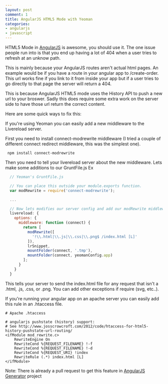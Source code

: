 ```yaml
---
layout: post
comment: 1
title: AngularJS HTML5 Mode with Yeoman
categories:
- angularjs
- javascript
---
```


HTML5 Mode in [AngularJS](http://angularjs.org) is awesome, you should use it. The one issue people run into
is that you end up having a lot of 404 when a user tries to refresh at an unknow path.

This is mainly because your AngularJS routes aren't actual html pages. An example would
be if you have a route in your angular app to /create-order. This url works fine if you
link to it from inside your app but if a user tries to go directly to that page the server
will return a 404.

This is because AngularJS HTML5 mode uses the History API to
push a new url to your broswer. Sadly this does require some extra work on the server side
to have those url return the correct content.

Here are some quick ways to fix this:

If you're using Yeoman you can easily add a new middleware to the Livereload server.

First you need to install connect-modrewrite middleware (I tried a couple of different
connect redirect middleware, this was the simplest one).

```
 npm install connect-modrewrite
```

Then you need to tell your livereload server about the new middleware.
Lets make some additions to our GruntFile.js
Ex

```js
  // Yeoman's GruntFile.js

  // You can place this outside your module.exports function.
  var modRewrite = require('connect-modrewrite');

  ...

  // Now lets modifies our server config and add our modRewrite middleware.
  livereload: {
    options: {
      middleware: function (connect) {
        return [
          modRewrite([
            '!\\.html|\\.js|\\.css|\\.png$ /index.html [L]'
          ]),
          lrSnippet,
          mountFolder(connect, '.tmp'),
          mountFolder(connect, yeomanConfig.app)
        ];
      }
    }
  }
```

This tells your server to send the index.html file for any request that isn't a .html, .js, .css, or .png.
You can add other exceptions if require (svg, etc..).

If you're running your angular app on an apache server you can easily add this rule in an .htaccess file.

```
# Apache .htaccess

# angularjs pushstate (history) support:
# See http://www.josscrowcroft.com/2012/code/htaccess-for-html5-history-pushstate-url-routing/
<ifModule mod_rewrite.c>
    RewriteEngine On
    RewriteCond %{REQUEST_FILENAME} !-f
    RewriteCond %{REQUEST_FILENAME} !-d
    RewriteCond %{REQUEST_URI} !index
    RewriteRule (.*) index.html [L]
</ifModule>
```

Note: There is already a pull request to get this feature in [AngularJS Generator](https://github.com/yeoman/generator-angular) project
